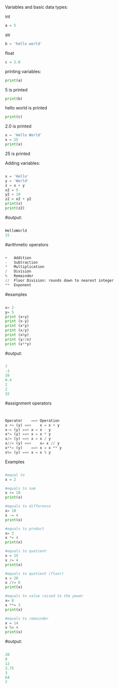 Variables and basic data types:

int
```python
a = 5
```
str
```python
b = 'hello world'
```
float
```python
c = 2.0
```

printing variables:
```python
print(a)
```
5 is printed
```python
print(b)
```
hello world is printed
```python
print(c)
```
2.0 is printed

```python
x = 'Hello World'
x = 25
print(x)
```
25 is printed

Adding variables:
```python

x = 'Hello'
y = 'World'
z = x + y
x2 = 5
y2 = 10
z2 = x2 + y2
print(z)
print(z2)
```
#output:

```python

HelloWorld
15
```
#arithmetic operators
```python

+	Addition
-	Subtraction
*	Multiplication
/	Division
%	Remainder
//	Floor Division: rounds down to nearest integer
**	Exponent
```
#examples
```python

x= 2
y= 5
print (x+y)
print (x-y)
print (x*y)
print (x/y)
print (x%y)
print (y//x)
print (x**y)
```
#output:
```python

7
-3
10
0.4
2
2
32
```
#assignment operators
```python


Operator	==> Operation
x += (y) ==> 	x = x + y
x-= (y) ==>	x = x - y
x*= (y) ==> x = x * y
x/= (y) ==>	x = x / y
x//= (y) ==>	x= x // y
x**= (y)	==> x = x ** y
x%= (y)	==> x = x % y
```
Examples
```python

#equal to
x = 2

#equals to sum
x += 18
print(x)

#equals to difference
x= 10
x -= 4
print(x)

#equals to product
x= 3
x *= 4
print(x)

#equals to quotient
x = 15
x /= 4
print(x)

#equals to quotient (floor)
x = 20
x //= 6
print(x)

#equals to value raised to the power
x= 8
x **= 3
print(x)

#equals to remainder
x = 14
x %= 4
print(x)
```

#output:
```python

20
8
12
3.75
3
64
2
```

